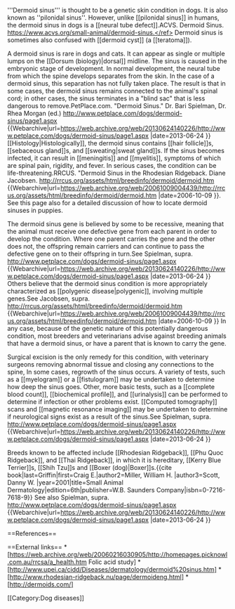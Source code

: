 '''Dermoid sinus''' is thought to be a genetic skin condition in dogs.  It is also known as ''pilonidal sinus''.  However, unlike [[pilonidal sinus]] in humans, the dermoid sinus in dogs is a [[neural tube defect]].<ref>ACVS. Dermoid Sinus. https://www.acvs.org/small-animal/dermoid-sinus.</ref> Dermoid sinus is sometimes also confused with [[dermoid cyst]] (a [[teratoma]]).

A dermoid sinus is rare in dogs and cats.  It can appear as single or multiple lumps on the [[Dorsum (biology)|dorsal]] midline.  The sinus is caused in the embryonic stage of development.  In normal development, the neural tube from which the spine develops separates from the skin.  In the case of a dermoid sinus, this separation has not fully taken place.  The result is that in some cases, the dermoid sinus remains connected to the animal's spinal cord; in other cases, the sinus terminates in a "blind sac" that is less dangerous to remove.<ref>PetPlace.com. "Dermoid Sinus."  Dr. Bari Spielman, Dr. Rhea Morgan (ed.)  http://www.petplace.com/dogs/dermoid-sinus/page1.aspx {{Webarchive|url=https://web.archive.org/web/20130624140226/http://www.petplace.com/dogs/dermoid-sinus/page1.aspx |date=2013-06-24 }}</ref>  [[Histology|Histologically]], the dermoid sinus contains [[hair follicle]]s, [[sebaceous gland]]s, and [[sweating|sweat gland]]s.  If the sinus becomes infected, it can result in [[meningitis]] and [[myelitis]], symptoms of which are spinal pain, rigidity, and fever.  In serious cases, the condition can be life-threatening.<ref>RRCUS.  "Dermoid Sinus in the Rhodesian Ridgeback.  Diane Jacobsen.  http://rrcus.org/assets/html/breedinfo/dermoid/dermoid.htm {{Webarchive|url=https://web.archive.org/web/20061009004439/http://rrcus.org/assets/html/breedinfo/dermoid/dermoid.htm |date=2006-10-09 }}.  See this page also for a detailed discussion of how to locate dermoid sinuses in puppies.</ref>

The dermoid sinus gene is believed by some to be recessive, meaning that the animal must receive one defective gene from each parent in order to develop the condition.  Where one parent carries the gene and the other does not, the offspring remain carriers and can continue to pass the defective gene on to their offspring in turn.<ref>See Spielman, supra.  http://www.petplace.com/dogs/dermoid-sinus/page1.aspx {{Webarchive|url=https://web.archive.org/web/20130624140226/http://www.petplace.com/dogs/dermoid-sinus/page1.aspx |date=2013-06-24 }}</ref>  Others believe that the dermoid sinus condition is more appropriately characterized as [[polygenic disease|polygenic]], involving multiple genes.<ref name="rrcus.org">See Jacobsen, supra.  http://rrcus.org/assets/html/breedinfo/dermoid/dermoid.htm {{Webarchive|url=https://web.archive.org/web/20061009004439/http://rrcus.org/assets/html/breedinfo/dermoid/dermoid.htm |date=2006-10-09 }}</ref>  In any case, because of the genetic nature of this potentially dangerous condition, most breeders and veterinarians advise against breeding animals that have a dermoid sinus, or have a parent that is known to carry the gene.<ref name="rrcus.org" />

Surgical excision is the only remedy for this condition, with veterinary surgeons removing abnormal tissue and closing any connections to the spine, In some cases, regrowth of the sinus occurs.  A variety of tests, such as a [[myelogram]] or a [[fistulogram]] may be undertaken to determine how deep the sinus goes.  Other, more basic tests, such as a [[complete blood count]], [[biochemical profile]], and [[urinalysis]] can be performed to determine if infection or other problems exist.  [[Computed tomography]] scans and [[magnetic resonance imaging]] may be undertaken to determine if neurological signs exist as a result of the sinus.<ref>See Spielman, supra. http://www.petplace.com/dogs/dermoid-sinus/page1.aspx {{Webarchive|url=https://web.archive.org/web/20130624140226/http://www.petplace.com/dogs/dermoid-sinus/page1.aspx |date=2013-06-24 }}</ref>

Breeds known to be affected include [[Rhodesian Ridgeback]], [[Phu Quoc Ridgeback]], and [[Thai Ridgeback]], in which it is hereditary, [[Kerry Blue Terrier]]s, [[Shih Tzu]]s and [[Boxer (dog)|Boxer]]s.<ref name=Griffin_2001>{{cite book|last=Griffin|first=Craig E.|author2=Miller, William H. |author3=Scott, Danny W. |year=2001|title=Small Animal Dermatology|edition=6th|publisher=W.B. Saunders Company|isbn=0-7216-7618-9}}  See also Spielman, supra.  http://www.petplace.com/dogs/dermoid-sinus/page1.aspx {{Webarchive|url=https://web.archive.org/web/20130624140226/http://www.petplace.com/dogs/dermoid-sinus/page1.aspx |date=2013-06-24 }}</ref>

==References==
<references/>

==External links==
*[https://web.archive.org/web/20060216030905/http://homepages.picknowl.com.au/rrcsa/a_health.htm Folic acid study]
*[http://www.upei.ca/cidd/Diseases/dermatology/dermoid%20sinus.htm]
*[http://www.rhodesian-ridgeback.nu/page/dermoideng.html]
*[http://dermoids.com/]

[[Category:Dog diseases]]
